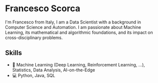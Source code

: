 # Francesco Scorca
I'm Francesco from Italy, I am a Data Scientist with a background in Computer Science and Automation. I am passionate about Machine Learning, its mathematical and algorithmic foundations, and its impact on cross-disciplinary problems. 

## Skills 
* 🔭 Machine Learning (Deep Learning, Reinforcement Learning, ...), Statistics, Data Analysis, AI-on-the-Edge
* 💻 Python, Java, SQL


